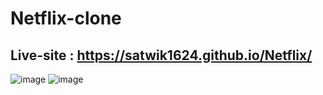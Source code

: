 # Netflix-clone
## Live-site : https://satwik1624.github.io/Netflix/
![image](https://github.com/user-attachments/assets/c4e1437c-8acf-42a5-bd06-e97d1e938f0c)
![image](https://github.com/user-attachments/assets/9d413374-5d45-466a-8011-acb7fef58055)
